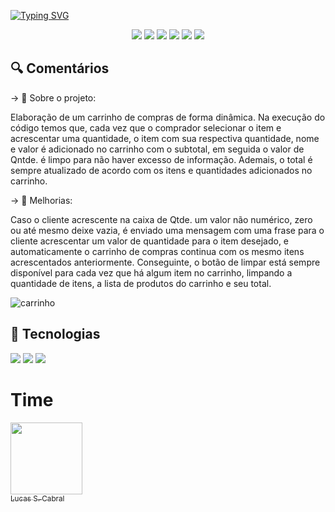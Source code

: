[![Typing SVG](https://readme-typing-svg.herokuapp.com/?color=FFFFFF&size=35&center=true&vCenter=true&width=1000&lines=Olá,+Bem+vindo+ao+carrinho+de+compras)](https://git.io/typing-svg)
<div align="center">
  <!-- Work Links -->
  <a href="https://github.com/LucasCabra7" target="_blank"><img src="https://img.shields.io/badge/GitHub-100000?style=for-the-badge&logo=github&logoColor=white" target="_blank"></a>
  <a href="https://hefesto.uea.edu.br/gitlab/LucasCabra7" target="_blank"><img src="https://img.shields.io/badge/GitLab-330F63?style=for-the-badge&logo=gitlab&logoColor=white" target="_blank"></a>
  <a href="https://www.linkedin.com/in/lucas-cabral-987a75236" target="_blank"><img src="https://img.shields.io/badge/-LinkedIn-%230077B5?style=for-the-badge&logo=linkedin&logoColor=white" target="_blank"></a>
  <a href = "mailto:lucassilvacabral7@gmail.com"><img src="https://img.shields.io/badge/Gmail-D14836?style=for-the-badge&logo=gmail&logoColor=white"></a>
  <!-- Sociais Links -->
  <a href="https://instagram.com/lucas_cabrl7" target="_blank"><img src="https://img.shields.io/badge/-Instagram-%23E4405F?style=for-the-badge&logo=instagram&logoColor=white" target="_blank"></a>
  <!-- OTH Links -->
  <a href="https://steamcommunity.com/profiles/76561199132625159/" target="_blank"><img src="https://img.shields.io/badge/Steam-000000?style=for-the-badge&logo=steam&logoColor=white" target="_blank"></a>
</div>

<h2> 🔍 Comentários </h2>
-> 💯 Sobre o projeto:

Elaboração de um carrinho de compras de forma dinâmica. Na execução do código temos que, cada vez que o comprador selecionar o item e acrescentar uma quantidade, o item com sua respectiva quantidade, nome e valor é adicionado no carrinho com o subtotal, em seguida o valor de Qntde. é limpo para não haver excesso de informação. Ademais, o total é sempre atualizado de acordo com os itens e quantidades adicionados no carrinho.

-> 🚨 Melhorias:

Caso o cliente acrescente na caixa de Qtde. um valor não numérico, zero ou até mesmo deixe vazia, é enviado uma mensagem com uma frase para o cliente acrescentar um valor de quantidade para o item desejado, e automaticamente o carrinho de compras continua com os mesmo itens acrescentados anteriormente.
Conseguinte, o botão de limpar está sempre disponível para cada vez que há algum item no carrinho, limpando a quantidade de itens, a lista de produtos do carrinho e seu total.

![carrinho](https://github.com/LucasCabra7/carrinho-compras/assets/155683708/0b3f2af8-bac6-429c-82b2-b7d22ec9b885)


##

## 🚀 Tecnologias
<div>
  <img src="https://img.shields.io/badge/HTML-239120?style=for-the-badge&logo=html5&logoColor=white">
  <img src="https://img.shields.io/badge/CSS-239120?&style=for-the-badge&logo=css3&logoColor=white">
  <img src="https://img.shields.io/badge/JavaScript-F7DF1E?style=for-the-badge&logo=javascript&logoColor=black">
</div>

# Time

 [<img loading="lazy" src="https://avatars.githubusercontent.com/u/155683708?v=4" width=115><br><sub>Lucas S. Cabral</sub>](https://github.com/LucasCabra7)
